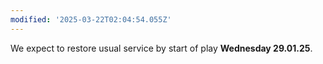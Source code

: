 ```yaml
---
modified: '2025-03-22T02:04:54.055Z'
---
```


We expect to restore usual service by start of play **Wednesday 29.01.25**.
